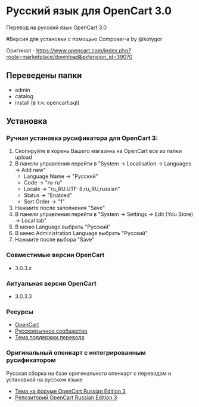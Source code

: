 # Русский язык для OpenCart 3.0
Перевод на русский язык OpenCart 3.0

#Версия для установки с помощью Composer-а
by @kotygor

Оригинал - https://www.opencart.com/index.php?route=marketplace/download&extension_id=39070

## Переведены папки
* admin
* catalog
* install (в т.ч. opencart.sql)

## Установка
### Ручная установка русификатора для OpenCart 3:
1. Скопируйте в корень Вашего магазина на OpenCart все из папки upload
2. В панели управления перейти в "System -> Localisation -> Languages -> Add new"
    * Language Name -> "Русский"
    * Code -> "ru-ru"
    * Locale -> "ru_RU.UTF-8,ru_RU,russian"
    * Status -> "Enabled"
    * Sort Order -> "1"
3. Нажмите после заполнения "Save"
4. В панели управления перейти в "System -> Settings -> Edit (You Store) -> Local tab"
5. В меню Language выбрать "Русский"
6. В меню Administration Language выбрать "Русский"
7. Нажмите после выбора "Save"

### Совместимые версии OpenCart
* 3.0.3.x

### Актуальная версия OpenCart
* 3.0.3.3

### Ресурсы
* [OpenCart](https://opencart.com/)
* [Русскоязычное сообщество](https://forum.opencart.name/)
* [Тема поддержки перевода](https://forum.opencart.name/resources/Русский-язык-для-opencart-3-0.9/)

### Оригинальный опенкарт с интегрированным русификатором
Русская сборка на базе оригинального опенкарт с переводом и установкой на русском языке
* [Тема на форуме OpenCart Russian Edition 3](https://forum.opencart.name/resources/opencart-russian-edition.13/)
* [Репозиторий OpenCart Russian Edition 3](https://github.com/ruOpenCart/opencart-russian-edition/releases)